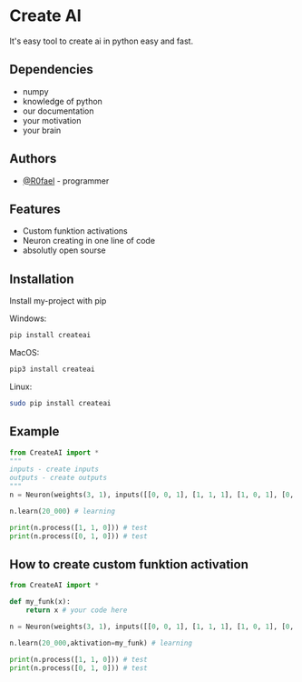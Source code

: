 
# Create AI
It's easy tool to create ai in python easy and fast.

## Dependencies
 - numpy
 - knowledge of python
 - our documentation
 - your motivation
 - your brain

## Authors

- [@R0fael](https://www.github.com/R0fael) - programmer

## Features
 - Custom funktion activations
 - Neuron creating in one line of code
 - absolutly open sourse

## Installation

Install my-project with pip

Windows:
```bash
pip install createai
```

MacOS:
```bash
pip3 install createai
```

Linux:
```bash
sudo pip install createai
```

## Example
```python
from CreateAI import *
"""
inputs - create inputs
outputs - create outputs
"""
n = Neuron(weights(3, 1), inputs([[0, 0, 1], [1, 1, 1], [1, 0, 1], [0, 1, 1]]), outputs([[0, 1, 1, 0]])) # neuron creating

n.learn(20_000) # learning

print(n.process([1, 1, 0])) # test
print(n.process([0, 1, 0])) # test
```

## How to create custom funktion activation
```python
from CreateAI import *

def my_funk(x):
    return x # your code here

n = Neuron(weights(3, 1), inputs([[0, 0, 1], [1, 1, 1], [1, 0, 1], [0, 1, 1]]), outputs([[0, 1, 1, 0]])) # neuron creating

n.learn(20_000,aktivation=my_funk) # learning

print(n.process([1, 1, 0])) # test
print(n.process([0, 1, 0])) # test
```